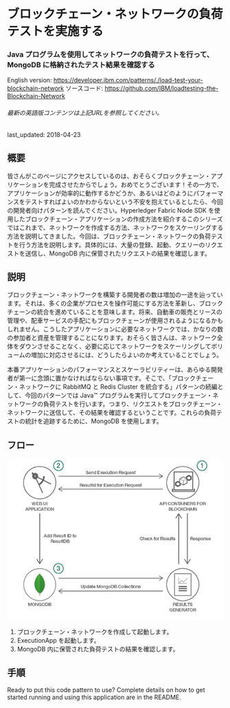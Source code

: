 # ブロックチェーン・ネットワークの負荷テストを実施する  

### Java プログラムを使用してネットワークの負荷テストを行って、MongoDB に格納されたテスト結果を確認する

English version: https://developer.ibm.com/patterns/./load-test-your-blockchain-network
  ソースコード: https://github.com/IBM/loadtesting-the-Blockchain-Network

###### 最新の英語版コンテンツは上記URLを参照してください。
last_updated: 2018-04-23

 
## 概要

皆さんがこのページにアクセスしているのは、おそらくブロックチェーン・アプリケーションを完成させたからでしょう。おめでとうございます！その一方で、アプリケーションが効率的に動作するかどうか、あるいはどのようにパフォーマンスをテストすればよいのかわからないという不安を抱えているとしたら、今回の開発者向けパターンを読んでください。Hyperledger Fabric Node SDK を使用したブロックチェーン・アプリケーションの作成方法を紹介するこのシリーズではこれまで、ネットワークを作成する方法、ネットワークをスケーリングする方法を説明してきました。今回は、ブロックチェーン・ネットワークの負荷テストを行う方法を説明します。具体的には、大量の登録、起動、クエリーのリクエストを送信し、MongoDB 内に保管されたリクエストの結果を確認します。

## 説明

ブロックチェーン・ネットワークを構築する開発者の数は増加の一途を辿っています。それは、多くの企業がプロセスを操作可能にする方法を革新し、ブロックチェーンの統合を進めていることを意味します。将来、自動車の販売とリースの管理や、配車サービスの手配にもブロックチェーンが使用されるようになるかもしれません。こうしたアプリケーションに必要なネットワークでは、かなりの数の参加者と資産を管理することになります。おそらく皆さんは、ネットワーク全体をダウンさせることなく、必要に応じてネットワークをスケーリングしてボリュームの増加に対応させるには、どうしたらよいのか考えていることでしょう。

本番アプリケーションのパフォーマンスとスケーラビリティーは、あらゆる開発者が第一に念頭に置かなければならない事項です。そこで、「ブロックチェーン・ネットワークに RabbitMQ と Redis Cluster を統合する」パターンの続編として、今回のパターンでは Java™ プログラムを実行してブロックチェーン・ネットワークの負荷テストを行います。つまり、リクエストをブロックチェーン・ネットワークに送信して、その結果を確認するということです。これらの負荷テストの統計を追跡するために、MongoDB を使用します。

## フロー

![フロー](./images/arch-blockchain-mongodb.png)

1. ブロックチェーン・ネットワークを作成して起動します。
2. ExecutionApp を起動します。
3. MongoDB 内に保管された負荷テストの結果を確認します。

## 手順

Ready to put this code pattern to use? Complete details on how to get started running and using this application are in the README.
